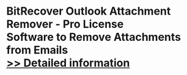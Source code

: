 # BitRecover Outlook Attachment Remover - Pro License<br />Software to Remove Attachments from Emails<br />[>> Detailed information](https://secure.shareit.com/shareit/product.html?productid=301004212&affiliateid=200057808)